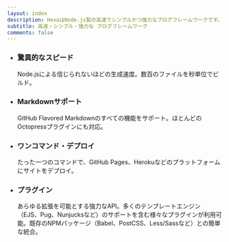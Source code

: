 ```yaml
---
layout: index
description: HexoはNode.js製の高速でシンプルかつ強力なブログフレームワークです。
subtitle: 高速・シンプル・強力な ブログフレームワーク
comments: false
---
```


<ul id="intro-feature-list">
  <li class="intro-feature-wrap">
    <div class="intro-feature">
      <div class="intro-feature-icon">
        <i class="fa fa-bolt"></i>
      </div>
      <h3 class="intro-feature-title">驚異的なスピード</h3>
      <p class="intro-feature-desc">Node.jsによる信じられないほどの生成速度。数百のファイルを秒単位でビルド。</p>
    </div>
  </li>
  <li class="intro-feature-wrap">
    <div class="intro-feature">
      <div class="intro-feature-icon">
        <i class="fa fa-pencil"></i>
      </div>
      <h3 class="intro-feature-title">Markdownサポート</h3>
      <p class="intro-feature-desc">GitHub Flavored Markdownのすべての機能をサポート。ほとんどのOctopressプラグインにも対応。</p>
    </div></li><li class="intro-feature-wrap">
    <div class="intro-feature">
      <div class="intro-feature-icon">
        <i class="fa fa-cloud-upload"></i>
      </div>
      <h3 class="intro-feature-title">ワンコマンド・デプロイ</h3>
        <p class="intro-feature-desc">たった一つのコマンドで、GitHub Pages、Herokuなどのプラットフォームにサイトをデプロイ。</p>
      </div></li><li class="intro-feature-wrap">
    <div class="intro-feature">
      <div class="intro-feature-icon">
        <i class="fa fa-cog"></i>
      </div>
      <h3 class="intro-feature-title">プラグイン</h3>
      <p class="intro-feature-desc">あらゆる拡張を可能とする強力なAPI。多くのテンプレートエンジン（EJS、Pug、Nunjucksなど）のサポートを含む様々なプラグインが利用可能。既存のNPMパッケージ（Babel、PostCSS、Less/Sassなど）との簡単な統合。</p>
    </div>
  </li>
</ul>
